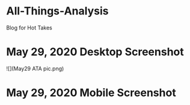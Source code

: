 # All-Things-Analysis
Blog for Hot Takes

# May 29, 2020 Desktop Screenshot
![](May29 ATA pic.png)

# May 29, 2020 Mobile Screenshot
